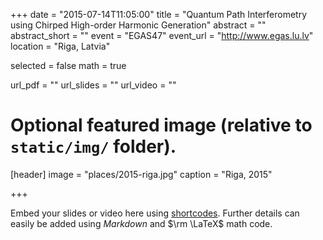 +++
date = "2015-07-14T11:05:00"
title = "Quantum Path Interferometry using Chirped High-order Harmonic Generation"
abstract = ""
abstract_short = ""
event = "EGAS47"
event_url = "http://www.egas.lu.lv"
location = "Riga, Latvia"

selected = false
math = true

url_pdf = ""
url_slides = ""
url_video = ""

# Optional featured image (relative to `static/img/` folder).
[header]
image = "places/2015-riga.jpg"
caption = "Riga, 2015"

+++

Embed your slides or video here using [shortcodes](https://gcushen.github.io/hugo-academic-demo/post/writing-markdown-latex/). Further details can easily be added using *Markdown* and $\rm \LaTeX$ math code. 
